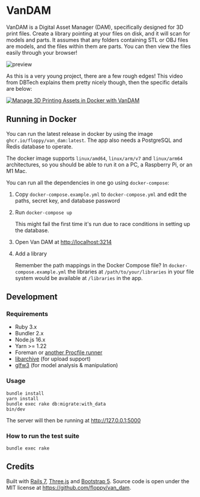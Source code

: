 # VanDAM

VanDAM is a Digital Asset Manager (DAM), specifically designed for 3D print
files. Create a library pointing at your files on disk, and it will scan for
models and parts. It assumes that any folders containing STL or OBJ files are
models, and the files within them are parts. You can then view the files easily
through your browser!

![preview](https://i.imgur.com/x5eYc15.jpg)

As this is a very young project, there are a few rough edges! This video from DBTech
explains them pretty nicely though, then the specific details are below:

[![Manage 3D Printing Assets in Docker with VanDAM](http://img.youtube.com/vi/FWj7WNPjOCw/0.jpg)](http://www.youtube.com/watch?v=FWj7WNPjOCw "Manage 3D Printing Assets in Docker with VanDAM")

## Running in Docker

You can run the latest release in docker by using the image
`ghcr.io/floppy/van_dam:latest`. The app also needs a PostgreSQL and Redis
database to operate.

The docker image supports `linux/amd64`, `linux/arm/v7` and `linux/arm64`
architectures, so you should be able to run it on a PC, a Raspberry Pi, or an M1
Mac.

You can run all the dependencies in one go using `docker-compose`:

1. Copy `docker-compose.example.yml` to `docker-compose.yml` and edit the paths,
   secret key, and database password

2. Run `docker-compose up`

   This might fail the first time it's run due to race conditions in setting up
   the database.

3. Open Van DAM at <http://localhost:3214>

4. Add a library

   Remember the path mappings in the Docker Compose file? In
   `docker-compose.example.yml` the libraries at `/path/to/your/libraries` in
   your file system would be available at `/libraries` in the app.

## Development

### Requirements

- Ruby 3.x
- Bundler 2.x
- Node.js 16.x
- Yarn >= 1.22
- Foreman or [another Procfile runner](https://github.com/ddollar/foreman#ports)
- [libarchive](https://github.com/chef/ffi-libarchive#installation) (for upload support)
- [glfw3](https://github.com/danini-the-panini/mittsu#installation) (for model analysis & manipulation)

### Usage

```
bundle install
yarn install
bundle exec rake db:migrate:with_data
bin/dev
```

The server will then be running at <http://127.0.0.1:5000>

### How to run the test suite

`bundle exec rake`

## Credits

Built with [Rails 7](https://rubyonrails.org/),
[Three.js](https://threejs.org/) and [Bootstrap 5](http://getbootstrap.com). Source code is open under the MIT license at
<https://github.com/floppy/van_dam>.
